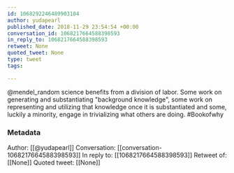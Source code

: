 ```yaml
---
id: 1068292246489903104
author: yudapearl
published_date: 2018-11-29 23:54:54 +00:00
conversation_id: 1068217664588398593
in_reply_to: 1068217664588398593
retweet: None
quoted_tweet: None
type: tweet
tags:

---
```


@mendel_random science benefits from a division of labor. Some work on generating and substantiating "background knowledge", some work on representing and utilizing
that knowledge once it is substantiated and some, luckily a minority, engage in trivializing what others are doing. #Bookofwhy

### Metadata

Author: [[@yudapearl]]
Conversation: [[conversation-1068217664588398593]]
In reply to: [[1068217664588398593]]
Retweet of: [[None]]
Quoted tweet: [[None]]
